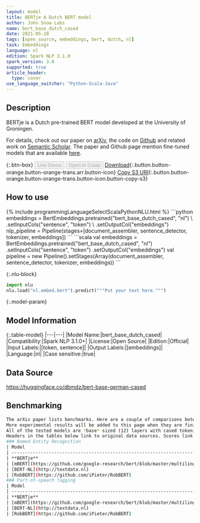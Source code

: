```yaml
---
layout: model
title: BERTje A Dutch BERT model
author: John Snow Labs
name: bert_base_dutch_cased
date: 2021-05-20
tags: [open_source, embeddings, bert, dutch, nl]
task: Embeddings
language: nl
edition: Spark NLP 3.1.0
spark_version: 3.0
supported: true
article_header:
  type: cover
use_language_switcher: "Python-Scala-Java"
---
```


## Description

BERTje is a Dutch pre-trained BERT model developed at the University of Groningen.

For details, check out our paper on [arXiv](https://arxiv.org/abs/1912.09582), the code on [Github](https://github.com/wietsedv/bertje) and related work on [Semantic Scholar](https://www.semanticscholar.org/paper/BERTje%3A-A-Dutch-BERT-Model-Vries-Cranenburgh/a4d5e425cac0bf84c86c0c9f720b6339d6288ffa).
The paper and Github page mention fine-tuned models that are available [here](https://huggingface.co/wietsedv).

{:.btn-box}
<button class="button button-orange" disabled>Live Demo</button>
<button class="button button-orange" disabled>Open in Colab</button>
[Download](https://s3.amazonaws.com/auxdata.johnsnowlabs.com/public/models/bert_base_dutch_cased_nl_3.1.0_3.0_1621500934814.zip){:.button.button-orange.button-orange-trans.arr.button-icon}
[Copy S3 URI](s3://auxdata.johnsnowlabs.com/public/models/bert_base_dutch_cased_nl_3.1.0_3.0_1621500934814.zip){:.button.button-orange.button-orange-trans.button-icon.button-copy-s3}

## How to use



<div class="tabs-box" markdown="1">
{% include programmingLanguageSelectScalaPythonNLU.html %}
```python
embeddings = BertEmbeddings.pretrained("bert_base_dutch_cased", "nl") \
      .setInputCols("sentence", "token") \
      .setOutputCol("embeddings")
nlp_pipeline = Pipeline(stages=[document_assembler, sentence_detector, tokenizer, embeddings])
```
```scala
val embeddings = BertEmbeddings.pretrained("bert_base_dutch_cased", "nl")
      .setInputCols("sentence", "token")
      .setOutputCol("embeddings")
val pipeline = new Pipeline().setStages(Array(document_assembler, sentence_detector, tokenizer, embeddings))
```


{:.nlu-block}
```python
import nlu
nlu.load("nl.embed.bert").predict("""Put your text here.""")
```

</div>

{:.model-param}
## Model Information

{:.table-model}
|---|---|
|Model Name:|bert_base_dutch_cased|
|Compatibility:|Spark NLP 3.1.0+|
|License:|Open Source|
|Edition:|Official|
|Input Labels:|[token, sentence]|
|Output Labels:|[embeddings]|
|Language:|nl|
|Case sensitive:|true|

## Data Source

https://huggingface.co/dbmdz/bert-base-german-cased

## Benchmarking

```bash
The arXiv paper lists benchmarks. Here are a couple of comparisons between BERTje, multilingual BERT, BERT-NL, and RobBERT that were done after writing the paper. Unlike some other comparisons, the fine-tuning procedures for these benchmarks are identical for each pre-trained model. You may be able to achieve higher scores for individual models by optimizing fine-tuning procedures.
More experimental results will be added to this page when they are finished. Technical details about how a fine-tuned these models will be published later as well as downloadable fine-tuned checkpoints.
All of the tested models are *base* sized (12) layers with cased tokenization.
Headers in the tables below link to original data sources. Scores link to the model pages that correspond to that specific fine-tuned model. These tables will be updated when more simple fine-tuned models are made available.
### Named Entity Recognition
| Model                                                                        | [CoNLL-2002](https://www.clips.uantwerpen.be/conll2002/ner/)                                  | [SoNaR-1](https://ivdnt.org/downloads/taalmaterialen/tstc-sonar-corpus)                   | spaCy UD LassySmall                                                                             |
| ---------------------------------------------------------------------------- | --------------------------------------------------------------------------------------------- | ----------------------------------------------------------------------------------------- | ----------------------------------------------------------------------------------------------- |
| **BERTje**                                                                   | [**90.24**](https://huggingface.co/wietsedv/bert-base-dutch-cased-finetuned-conll2002-ner)    | [**84.93**](https://huggingface.co/wietsedv/bert-base-dutch-cased-finetuned-sonar-ner)    | [86.10](https://huggingface.co/wietsedv/bert-base-dutch-cased-finetuned-udlassy-ner)            |
| [mBERT](https://github.com/google-research/bert/blob/master/multilingual.md) | [88.61](https://huggingface.co/wietsedv/bert-base-multilingual-cased-finetuned-conll2002-ner) | [84.19](https://huggingface.co/wietsedv/bert-base-multilingual-cased-finetuned-sonar-ner) | [**86.77**](https://huggingface.co/wietsedv/bert-base-multilingual-cased-finetuned-udlassy-ner) |
| [BERT-NL](http://textdata.nl)                                                | 85.05                                                                                         | 80.45                                                                                     | 81.62                                                                                           |
| [RobBERT](https://github.com/iPieter/RobBERT)                                | 84.72                                                                                         | 81.98                                                                                     | 79.84                                                                                           |
### Part-of-speech tagging
| Model                                                                        | [UDv2.5 LassySmall](https://universaldependencies.org/treebanks/nl_lassysmall/index.html) |
| ---------------------------------------------------------------------------- | ----------------------------------------------------------------------------------------- |
| **BERTje**                                                                   | **96.48**                                                                                 |
| [mBERT](https://github.com/google-research/bert/blob/master/multilingual.md) | 96.20                                                                                     |
| [BERT-NL](http://textdata.nl)                                                | 96.10                                                                                     |
| [RobBERT](https://github.com/iPieter/RobBERT)                                | 95.91                                                                                     |

```

